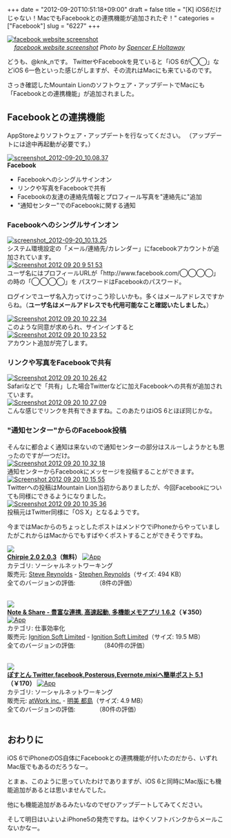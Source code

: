 +++
date = "2012-09-20T10:51:18+09:00"
draft = false
title = "[K] iOS6だけじゃない！MacでもFacebookとの連携機能が追加されたぞ！"
categories = ["Facebook"]
slug = "6227"
+++

<div class="center"><a href="http://www.flickr.com/photos/15507194@N00/3376955055/" title="facebook website screenshot by Spencer E Holtaway, on Flickr" target="_blank"><img class="flickr_photo" src="http://farm4.static.flickr.com/3465/3376955055_0a76421a4c_z.jpg" alt="facebook website screenshot" width="NaNpx"/></a></div><cite class="flickr_photographer"><img src="http://farm4.static.flickr.com/3329/favicons/72157601614001242_7730.png" width="16" /><a href="http://www.flickr.com/photos/15507194@N00/3376955055/">facebook website screenshot</a> Photo by <a href="http://www.flickr.com/photos/15507194@N00/">Spencer E Holtaway</a></cite>

どうも、@knk_nです。
TwitterやFacebookを見ていると「iOS 6が◯◯」などiOS 6一色といった感じがしますが、その流れはMacにも来ているのです。

さっき確認したMountain Lionのソフトウェア・アップデートでMacにも「Facebookとの連携機能」が追加されました。<!--more--><h2>Facebookとの連携機能</h2>
AppStoreよりソフトウェア・アップデートを行なってください。
（アップデートには途中再起動が必要です。）
<div class="center"><a href="http://knk-n.com.s3-website-ap-northeast-1.amazonaws.com/images/2012/09/screenshot_2012-09-20_10.08.34.png"><img src="http://knk-n.com.s3-website-ap-northeast-1.amazonaws.com/images/2012/09/screenshot_2012-09-20_10.08.34.png" alt="screenshot_2012-09-20_10.08.37" title="screenshot_2012-09-20_10.08.34.png" border="0" width="" height="" /></a></div>
<strong>Facebook</strong>
<ul>
<li>Facebookへのシングルサインオン</li>
<li>リンクや写真をFacebookで共有</li>
<li>Facebookの友達の連絡先情報とプロフィール写真を&quot;連絡先に&quot;追加</li>
<li>&quot;通知センター&quot;でのFacebookに関する通知</li>
</ul>

<h3>Facebookへのシングルサインオン</h3>
<div class="center"><a href="http://knk-n.com.s3-website-ap-northeast-1.amazonaws.com/images/2012/09/screenshot_2012-09-20_10.13.21.png"><img src="http://knk-n.com.s3-website-ap-northeast-1.amazonaws.com/images/2012/09/screenshot_2012-09-20_10.13.21.png" alt="screenshot_2012-09-20_10.13.25" title="screenshot_2012-09-20_10.13.21.png" border="0" width="" height="" /></a></div>
システム環境設定の「メール/連絡先/カレンダー」にfacebookアカウントが追加されています。

<div class="center"><a href="http://knk-n.com.s3-website-ap-northeast-1.amazonaws.com/images/2012/09/screenshot-2012-09-20-9.51.53.png"><img src="http://knk-n.com.s3-website-ap-northeast-1.amazonaws.com/images/2012/09/screenshot-2012-09-20-9.51.53.png" alt="Screenshot 2012 09 20 9 51 53" title="screenshot 2012-09-20 9.51.53.png" border="0" width="" height="" /></a></div>
ユーザ名にはプロフィールURLが「http://www.facebook.com/◯◯◯◯」の時の「◯◯◯◯」を
パスワードはFacebookのパスワード。

ログインでユーザ名入力ってけっこう珍しいかも。多くはメールアドレスですからね。（<strong>ユーザ名はメールアドレスでも代用可能なこと確認いたしました。</strong>）

<div class="center"><a href="http://knk-n.com.s3-website-ap-northeast-1.amazonaws.com/images/2012/09/screenshot-2012-09-20-10.22.34.jpg"><img src="http://knk-n.com.s3-website-ap-northeast-1.amazonaws.com/images/2012/09/screenshot-2012-09-20-10.22.34.jpg" alt="Screenshot 2012 09 20 10 22 34" title="screenshot 2012-09-20 10.22.34.jpg" border="0" width="" height="" /></a></div>
このような同意が求められ、サインインすると

<div class="center"><a href="http://knk-n.com.s3-website-ap-northeast-1.amazonaws.com/images/2012/09/screenshot-2012-09-20-10.23.52.png"><img src="http://knk-n.com.s3-website-ap-northeast-1.amazonaws.com/images/2012/09/screenshot-2012-09-20-10.23.52.png" alt="Screenshot 2012 09 20 10 23 52" title="screenshot 2012-09-20 10.23.52.png" border="0" width="" height="" /></a></div>
アカウント追加が完了します。

<h3>リンクや写真をFacebookで共有</h3>
<div class="center"><a href="http://knk-n.com.s3-website-ap-northeast-1.amazonaws.com/images/2012/09/screenshot-2012-09-20-10.26.42.png"><img src="http://knk-n.com.s3-website-ap-northeast-1.amazonaws.com/images/2012/09/screenshot-2012-09-20-10.26.42.png" alt="Screenshot 2012 09 20 10 26 42" title="screenshot 2012-09-20 10.26.42.png" border="0" width="" height="" /></a></div>
Safariなどで「共有」した場合Twitterなどに加えFacebookへの共有が追加されています。

<div class="center"><a href="http://knk-n.com.s3-website-ap-northeast-1.amazonaws.com/images/2012/09/screenshot-2012-09-20-10.27.09.jpg"><img src="http://knk-n.com.s3-website-ap-northeast-1.amazonaws.com/images/2012/09/screenshot-2012-09-20-10.27.09.jpg" alt="Screenshot 2012 09 20 10 27 09" title="screenshot 2012-09-20 10.27.09.jpg" border="0" width="" height="" /></a></div>
こんな感じでリンクを共有できますね。このあたりはiOS 6とほぼ同じかな。

<h3>"通知センター"からのFacebook投稿</h3>
そんなに都合よく通知は来ないので通知センターの部分はスルーしようかとも思ったのですが一つだけ。
<div class="center"><a href="http://knk-n.com.s3-website-ap-northeast-1.amazonaws.com/images/2012/09/screenshot-2012-09-20-10.32.18.png"><img src="http://knk-n.com.s3-website-ap-northeast-1.amazonaws.com/images/2012/09/screenshot-2012-09-20-10.32.18.png" alt="Screenshot 2012 09 20 10 32 18" title="screenshot 2012-09-20 10.32.18.png" border="0" width="" height="" /></a></div>
通知センターからFacebookにメッセージを投稿することができます。

<div class="center"><a href="http://knk-n.com.s3-website-ap-northeast-1.amazonaws.com/images/2012/09/screenshot-2012-09-20-10.15.55.jpg"><img src="http://knk-n.com.s3-website-ap-northeast-1.amazonaws.com/images/2012/09/screenshot-2012-09-20-10.15.55.jpg" alt="Screenshot 2012 09 20 10 15 55" title="screenshot 2012-09-20 10.15.55.jpg" border="0" width="" height="" /></a></div>
Twitterへの投稿はMountain Lion当初からありましたが、今回Facebookについても同様にできるようになりました。

<div class="center"><a href="http://knk-n.com.s3-website-ap-northeast-1.amazonaws.com/images/2012/09/screenshot-2012-09-20-10.35.36.png"><img src="http://knk-n.com.s3-website-ap-northeast-1.amazonaws.com/images/2012/09/screenshot-2012-09-20-10.35.36.png" alt="Screenshot 2012 09 20 10 35 36" title="screenshot 2012-09-20 10.35.36.png" border="0" width="" height="" /></a></div>
投稿元はTwitter同様に「OS X」となるようです。

今まではMacからのちょっとしたポストはメンドウでiPhoneからやっていましたがこれからはMacからでもすばやくポストすることができそうですね。
<table class="appstorehelper"><a href="http://itunes.apple.com/jp/app/chirpie-2.0/id488586627?mt=8&uo=4" rel="nofollow" target="_blank"><img class="appstorehelper_appicn" src="http://a3.mzstatic.com/us/r1000/115/Purple/2d/f7/c2/mzl.xfruiqec.png" /></a><div class="appstorehelper_text"><a href="http://itunes.apple.com/jp/app/chirpie-2.0/id488586627?mt=8&uo=4" rel="nofollow" target="_blank"><b>Chirpie 2.0 2.0.3</a>（無料）</b> <a href="http://itunes.apple.com/jp/app/chirpie-2.0/id488586627?mt=8&uo=4" rel="nofollow" target="_blank"><img alt="App" src="http://ax.phobos.apple.com.edgesuite.net/ja_jp/images/web/linkmaker/badge_appstore-sm.gif" style="vertical-align: text-bottom;" /></b></a><br />カテゴリ: ソーシャルネットワーキング<br />販売元: <a href="$artistUrl$" target="_blank">Steve Reynolds</a> - <a href="http://chirpieapp.com" target="_blank">Stephen Reynolds</a>（サイズ: 494 KB）<br />全てのバージョンの評価: <img src="http://r.mzstatic.com/htmlResources/1043/web-storefront/images/rating_star.png" height="11px" width="11px" /><img src="http://r.mzstatic.com/htmlResources/1043/web-storefront/images/rating_star.png" height="11px" width="11px" /><img src="http://r.mzstatic.com/htmlResources/1043/web-storefront/images/rating_star.png" height="11px" width="11px" /><img src="http://r.mzstatic.com/htmlResources/1043/web-storefront/images/rating_star.png" height="11px" width="11px" />（8件の評価）<br clear="all" /></div>
</table>
<table class="appstorehelper"><a href="http://itunes.apple.com/jp/app/note-share-li-funa-lian-xie/id391714522?mt=8&uo=4" rel="nofollow" target="_blank"><img class="appstorehelper_appicn" src="http://a3.mzstatic.com/us/r1000/119/Purple/v4/fd/6b/af/fd6baf58-c879-7e47-8d95-62250354e97f/mzm.tixximmc.png" /></a><div class="appstorehelper_text"><a href="http://itunes.apple.com/jp/app/note-share-li-funa-lian-xie/id391714522?mt=8&uo=4" rel="nofollow" target="_blank"><b>Note & Share - 豊富な連携, 高速起動, 多機能メモアプリ 1.6.2</a>（&#65509;350）</b> <a href="http://itunes.apple.com/jp/app/note-share-li-funa-lian-xie/id391714522?mt=8&uo=4" rel="nofollow" target="_blank"><img alt="App" src="http://ax.phobos.apple.com.edgesuite.net/ja_jp/images/web/linkmaker/badge_appstore-sm.gif" style="vertical-align: text-bottom;" /></b></a><br />カテゴリ: 仕事効率化<br />販売元: <a href="$artistUrl$" target="_blank">Ignition Soft Limited</a> - <a href="http://ignition.hk/iphone/note" target="_blank">Ignition Soft Limited</a>（サイズ: 19.5 MB）<br />全てのバージョンの評価: <img src="http://r.mzstatic.com/htmlResources/1043/web-storefront/images/rating_star.png" height="11px" width="11px" /><img src="http://r.mzstatic.com/htmlResources/1043/web-storefront/images/rating_star.png" height="11px" width="11px" /><img src="http://r.mzstatic.com/htmlResources/1043/web-storefront/images/rating_star.png" height="11px" width="11px" /><img src="http://r.mzstatic.com/htmlResources/1043/web-storefront/images/rating_star.png" height="11px" width="11px" /><img src="http://r.mzstatic.com/htmlResources/1043/web-storefront/images/rating_star_half.png" height="11px" width="11px" />（840件の評価）<br clear="all" /></div>
</table>
<meta name="apple-itunes-app" content="app-id=391714522" />

<table class="appstorehelper"><a href="http://itunes.apple.com/jp/app/posuton-twitter-facebook-posterous/id440427476?mt=8&uo=4" rel="nofollow" target="_blank"><img class="appstorehelper_appicn" src="http://a1.mzstatic.com/us/r1000/074/Purple/v4/95/d3/fb/95d3fb5a-58b5-b4ee-c5f0-356955199b24/mzl.nazxwepn.png" /></a><div class="appstorehelper_text"><a href="http://itunes.apple.com/jp/app/posuton-twitter-facebook-posterous/id440427476?mt=8&uo=4" rel="nofollow" target="_blank"><b>ぽすとん Twitter,facebook,Posterous,Evernote,mixiへ簡単ポスト 5.1</a>（&#65509;170）</b> <a href="http://itunes.apple.com/jp/app/posuton-twitter-facebook-posterous/id440427476?mt=8&uo=4" rel="nofollow" target="_blank"><img alt="App" src="http://ax.phobos.apple.com.edgesuite.net/ja_jp/images/web/linkmaker/badge_appstore-sm.gif" style="vertical-align: text-bottom;" /></b></a><br />カテゴリ: ソーシャルネットワーキング<br />販売元: <a href="$artistUrl$" target="_blank">atWork inc.</a> - <a href="http://penguin-mam.com" target="_blank">明美 都島</a>（サイズ: 4.9 MB）<br />全てのバージョンの評価: <img src="http://r.mzstatic.com/htmlResources/1043/web-storefront/images/rating_star.png" height="11px" width="11px" /><img src="http://r.mzstatic.com/htmlResources/1043/web-storefront/images/rating_star.png" height="11px" width="11px" /><img src="http://r.mzstatic.com/htmlResources/1043/web-storefront/images/rating_star.png" height="11px" width="11px" /><img src="http://r.mzstatic.com/htmlResources/1043/web-storefront/images/rating_star_half.png" height="11px" width="11px" />（80件の評価）<br clear="all" /></div>
</table>

<h2>おわりに</h2>
iOS 6でiPhoneのOS自体にFacebookとの連携機能が付いたのだから、いずれMac版でもあるのだろうなー。

とまぁ、このように思っていたわけでありますが、iOS 6と同時にMac版にも機能追加があるとは思いませんでした。

他にも機能追加があるみたいなのでぜひアップデートしてみてください。

そして明日はいよいよiPhone5の発売ですね。はやくソフトバンクからメールこないかなー。
